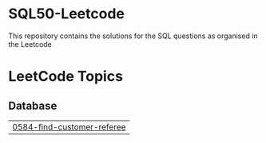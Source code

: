 # SQL50-Leetcode
This repository contains the solutions for the SQL questions as organised in the Leetcode 

<!---LeetCode Topics Start-->
# LeetCode Topics
## Database
|  |
| ------- |
| [0584-find-customer-referee](https://github.com/sapta0069/SQL50-Leetcode/tree/master/0584-find-customer-referee) |
<!---LeetCode Topics End-->